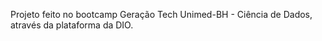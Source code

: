 Projeto feito no bootcamp Geração Tech Unimed-BH - Ciência de Dados, através da plataforma da DIO. 
